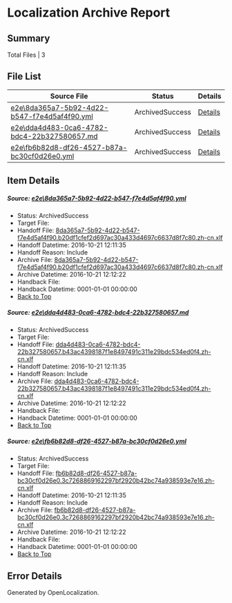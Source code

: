 # <a name='report-top'></a> Localization Archive Report

## Summary
 Total Files | 3

## File List
 Source File | Status | Details 
 ----------- | ------ | ------- 
 [e2e\8da365a7-5b92-4d22-b547-f7e4d5af4f90.yml](https://github.com/OpenLocalizationTestOrg/ol-test0/blob/148113a6abbd38b7bc89fbb86c83499461a24195/e2e/8da365a7-5b92-4d22-b547-f7e4d5af4f90.yml) | ArchivedSuccess | [Details](#616919a5aca56965c7c4dec17ce602f04ebecdef1)
 [e2e\dda4d483-0ca6-4782-bdc4-22b327580657.md](https://github.com/OpenLocalizationTestOrg/ol-test0/blob/148113a6abbd38b7bc89fbb86c83499461a24195/e2e/dda4d483-0ca6-4782-bdc4-22b327580657.md) | ArchivedSuccess | [Details](#74a02b27ce18a3b4dff2925737ce871bab061b412)
 [e2e\fb6b82d8-df26-4527-b87a-bc30cf0d26e0.yml](https://github.com/OpenLocalizationTestOrg/ol-test0/blob/148113a6abbd38b7bc89fbb86c83499461a24195/e2e/fb6b82d8-df26-4527-b87a-bc30cf0d26e0.yml) | ArchivedSuccess | [Details](#679cb9d8c2a53b8429fd2d4027ac4c14e37702973)

## Item Details
##### <a name='616919a5aca56965c7c4dec17ce602f04ebecdef1'></a> Source: [e2e\8da365a7-5b92-4d22-b547-f7e4d5af4f90.yml](https://github.com/OpenLocalizationTestOrg/ol-test0/blob/148113a6abbd38b7bc89fbb86c83499461a24195/e2e/8da365a7-5b92-4d22-b547-f7e4d5af4f90.yml)
* Status: ArchivedSuccess
* Target File: 
* Handoff File: [8da365a7-5b92-4d22-b547-f7e4d5af4f90.b20df1cfef2d697ac30a433d4697c6637d8f7c80.zh-cn.xlf](https://github.com/OpenLocalizationTestOrg/ol-test0-handoff/blob/0739a223d6823c4f282afcffcb2b4d850ab33610/ol-handoff/OpenLocalizationTestOrg/ol-test0-zhcn/shujia/ht/8da365a7-5b92-4d22-b547-f7e4d5af4f90.b20df1cfef2d697ac30a433d4697c6637d8f7c80.zh-cn.xlf)
* Handoff Datetime: 2016-10-21 12:11:35
* Handoff Reason: Include
* Archive File: [8da365a7-5b92-4d22-b547-f7e4d5af4f90.b20df1cfef2d697ac30a433d4697c6637d8f7c80.zh-cn.xlf](https://github.com/OpenLocalizationTestOrg/ol-test0-handoff/blob/a3e5a1a19316538e77b87be86129cda1c0a68fe6/ol-archive/OpenLocalizationTestOrg/ol-test0-zhcn/shujia/ht/8da365a7-5b92-4d22-b547-f7e4d5af4f90.b20df1cfef2d697ac30a433d4697c6637d8f7c80.zh-cn.xlf)
* Archive Datetime: 2016-10-21 12:12:22
* Handback File: 
* Handback Datetime: 0001-01-01 00:00:00
* [Back to Top](#report-top)

##### <a name='74a02b27ce18a3b4dff2925737ce871bab061b412'></a> Source: [e2e\dda4d483-0ca6-4782-bdc4-22b327580657.md](https://github.com/OpenLocalizationTestOrg/ol-test0/blob/148113a6abbd38b7bc89fbb86c83499461a24195/e2e/dda4d483-0ca6-4782-bdc4-22b327580657.md)
* Status: ArchivedSuccess
* Target File: 
* Handoff File: [dda4d483-0ca6-4782-bdc4-22b327580657.b43ac4398187f1e8497491c311e29bdc534ed0f4.zh-cn.xlf](https://github.com/OpenLocalizationTestOrg/ol-test0-handoff/blob/0739a223d6823c4f282afcffcb2b4d850ab33610/ol-handoff/OpenLocalizationTestOrg/ol-test0-zhcn/shujia/ht/dda4d483-0ca6-4782-bdc4-22b327580657.b43ac4398187f1e8497491c311e29bdc534ed0f4.zh-cn.xlf)
* Handoff Datetime: 2016-10-21 12:11:35
* Handoff Reason: Include
* Archive File: [dda4d483-0ca6-4782-bdc4-22b327580657.b43ac4398187f1e8497491c311e29bdc534ed0f4.zh-cn.xlf](https://github.com/OpenLocalizationTestOrg/ol-test0-handoff/blob/a3e5a1a19316538e77b87be86129cda1c0a68fe6/ol-archive/OpenLocalizationTestOrg/ol-test0-zhcn/shujia/ht/dda4d483-0ca6-4782-bdc4-22b327580657.b43ac4398187f1e8497491c311e29bdc534ed0f4.zh-cn.xlf)
* Archive Datetime: 2016-10-21 12:12:22
* Handback File: 
* Handback Datetime: 0001-01-01 00:00:00
* [Back to Top](#report-top)

##### <a name='679cb9d8c2a53b8429fd2d4027ac4c14e37702973'></a> Source: [e2e\fb6b82d8-df26-4527-b87a-bc30cf0d26e0.yml](https://github.com/OpenLocalizationTestOrg/ol-test0/blob/148113a6abbd38b7bc89fbb86c83499461a24195/e2e/fb6b82d8-df26-4527-b87a-bc30cf0d26e0.yml)
* Status: ArchivedSuccess
* Target File: 
* Handoff File: [fb6b82d8-df26-4527-b87a-bc30cf0d26e0.3c7268869162297bf2920b42bc74a938593e7e16.zh-cn.xlf](https://github.com/OpenLocalizationTestOrg/ol-test0-handoff/blob/0739a223d6823c4f282afcffcb2b4d850ab33610/ol-handoff/OpenLocalizationTestOrg/ol-test0-zhcn/shujia/ht/fb6b82d8-df26-4527-b87a-bc30cf0d26e0.3c7268869162297bf2920b42bc74a938593e7e16.zh-cn.xlf)
* Handoff Datetime: 2016-10-21 12:11:35
* Handoff Reason: Include
* Archive File: [fb6b82d8-df26-4527-b87a-bc30cf0d26e0.3c7268869162297bf2920b42bc74a938593e7e16.zh-cn.xlf](https://github.com/OpenLocalizationTestOrg/ol-test0-handoff/blob/a3e5a1a19316538e77b87be86129cda1c0a68fe6/ol-archive/OpenLocalizationTestOrg/ol-test0-zhcn/shujia/ht/fb6b82d8-df26-4527-b87a-bc30cf0d26e0.3c7268869162297bf2920b42bc74a938593e7e16.zh-cn.xlf)
* Archive Datetime: 2016-10-21 12:12:22
* Handback File: 
* Handback Datetime: 0001-01-01 00:00:00
* [Back to Top](#report-top)


## Error Details

Generated by OpenLocalization.
